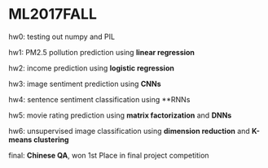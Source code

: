 # ML2017FALL

hw0: testing out numpy and PIL

hw1: PM2.5 pollution prediction using **linear regression**

hw2: income prediction using **logistic regression**

hw3: image sentiment prediction using **CNNs**

hw4: sentence sentiment classification using **RNNs   

hw5: movie rating prediction using **matrix factorization** and **DNNs**

hw6: unsupervised image classification using **dimension reduction** and **K-means clustering**

final: **Chinese QA**, won 1st Place in final project competition
